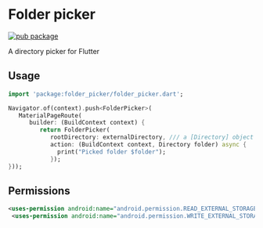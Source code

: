 # Folder picker

[![pub package](https://img.shields.io/pub/v/folder_picker.svg)](https://pub.dartlang.org/packages/folder_picker)

A directory picker for Flutter

## Usage

   ```dart
   import 'package:folder_picker/folder_picker.dart';

   Navigator.of(context).push<FolderPicker>(
      MaterialPageRoute(
         builder: (BuildContext context) {
            return FolderPicker(
               rootDirectory: externalDirectory, /// a [Directory] object
               action: (BuildContext context, Directory folder) async {
                 print("Picked folder $folder");
               });
   }));
   ```

## Permissions

   ```xml
   <uses-permission android:name="android.permission.READ_EXTERNAL_STORAGE" />
    <uses-permission android:name="android.permission.WRITE_EXTERNAL_STORAGE"/>
   ```
